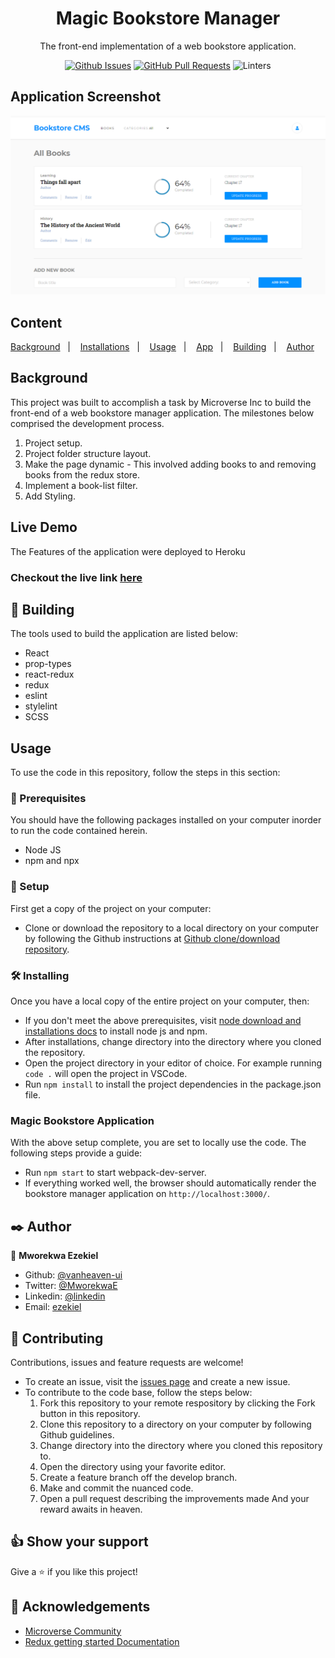 <div align="center">

# Magic Bookstore Manager

The front-end implementation of a web bookstore application.

[![Github Issues](https://img.shields.io/badge/GitHub-Issues-orange)](https://github.com/vanheaven-ui/react-redux-bookstore-manager/issues)
[![GitHub Pull Requests](https://img.shields.io/badge/GitHub-Pull%20Requests-blue)](https://github.com/vanheaven-ui/react-redux-bookstore-manager/pulls)
![Linters](https://img.shields.io/badge/Linters-pass-brightgreen)

</div>

## Application Screenshot

![screenshot](screenshot/screenshot.png)
## Content

<a text-align="center" href="#about">Background</a>&nbsp;&nbsp;&nbsp;|&nbsp;&nbsp;&nbsp;
<a href="#ins">Installations</a>&nbsp;&nbsp;&nbsp;|&nbsp;&nbsp;&nbsp;
<a href="#usage">Usage</a>&nbsp;&nbsp;&nbsp;|&nbsp;&nbsp;&nbsp;
<a href="#app">App</a>&nbsp;&nbsp;&nbsp;|&nbsp;&nbsp;&nbsp;
<a href="#with">Building</a>&nbsp;&nbsp;&nbsp;|&nbsp;&nbsp;&nbsp;
<a href="#author">Author</a>

## Background <a name = "about"></a>

This project was built to accomplish a task by Microverse Inc to build the front-end of a web bookstore manager application. The milestones below comprised the development process.
1. Project setup.
2. Project folder structure layout.
3. Make the page dynamic - This involved adding books to and removing books from the redux store.
4. Implement a book-list filter.
5. Add Styling.

## Live Demo
The Features of the application were deployed to Heroku

### Checkout the live link [here](https://secure-sierra-90806.herokuapp.com/)

## 🔧 Building<a name = "with"></a>

The tools used to build the application are listed below:

- React
- prop-types
- react-redux
- redux
- eslint
- stylelint
- SCSS

## Usage <a name = "usage"></a>

To use the code in this repository, follow the steps in this section:

### 🔨 Prerequisites

You should have the following packages installed on your computer inorder to run the code contained herein.

- Node JS
- npm and npx

### 🔨 Setup

First get a copy of the project on your computer:

- Clone or download the repository to a local directory on your computer by following the Github instructions at [Github clone/download repository](https://docs.github.com/en/enterprise/2.13/user/articles/cloning-a-repository).

### 🛠 Installing <a name = "ins"></a>

Once you have a local copy of the entire project on your computer, then:

- If you don't meet the above prerequisites, visit [node download and installations docs](https://docs.npmjs.com/downloading-and-installing-node-js-and-npm) to install node js and npm.
- After installations, change directory into the directory where you cloned the repository.
- Open the project directory in your editor of choice. For example running `code .` will open the project in VSCode.
- Run `npm install` to install the project dependencies in the package.json file.

### Magic Bookstore Application <a name = "app"></a>

With the above setup complete, you are set to locally use the code. The following steps provide a guide:

- Run `npm start` to start webpack-dev-server.
- If everything worked well, the browser should automatically render the bookstore manager application on `http://localhost:3000/`.

## ✒️ Author <a name = "author"></a>

👤 **Mworekwa Ezekiel**

- Github: [@vanheaven-ui](https://github.com/vanheaven-ui)
- Twitter: [@MworekwaE](https://twitter.com/MworekwaE)
- Linkedin: [@linkedin](https://www.linkedin.com/in/vanheaven/)
- Email: [ezekiel](mailto:vanheaven6@gmail.com)

## 🤝 Contributing

Contributions, issues and feature requests are welcome!

- To create an issue, visit the [issues page](https://github.com/vanheaven-ui/React-calc/issues) and create a new issue.
- To contribute to the code base, follow the steps below:
  1. Fork this repository to your remote respository by clicking the Fork button in this repository.
  2. Clone this repository to a directory on your computer by following Github guidelines.
  3. Change directory into the directory where you cloned this repository to.
  4. Open the directory using your favorite editor.
  5. Create a feature branch off the develop branch.
  6. Make and commit the nuanced code.
  7. Open a pull request describing the improvements made
     And your reward awaits in heaven.

## 👍 Show your support

Give a ⭐️ if you like this project!

## :clap: Acknowledgements

- [Microverse Community](https://www.microverse.org/) <br />
- [Redux getting started Documentation](https://redux.js.org/introduction/getting-started)
